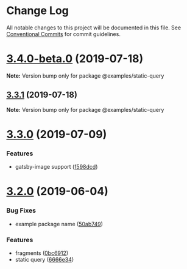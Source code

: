 # Change Log

All notable changes to this project will be documented in this file.
See [Conventional Commits](https://conventionalcommits.org) for commit guidelines.

# [3.4.0-beta.0](https://github.com/gatsbyjs/gatsby-starter-default/compare/v3.3.1...v3.4.0-beta.0) (2019-07-18)

**Note:** Version bump only for package @examples/static-query

## [3.3.1](https://github.com/gatsbyjs/gatsby-starter-default/compare/v3.3.0...v3.3.1) (2019-07-18)

**Note:** Version bump only for package @examples/static-query

# [3.3.0](https://github.com/gatsbyjs/gatsby-starter-default/compare/v3.2.0...v3.3.0) (2019-07-09)

### Features

- gatsby-image support ([f598dcd](https://github.com/gatsbyjs/gatsby-starter-default/commit/f598dcd))

# [3.2.0](https://github.com/gatsbyjs/gatsby-starter-default/compare/v3.0.0-alpha.0...v3.2.0) (2019-06-04)

### Bug Fixes

- example package name ([50ab749](https://github.com/gatsbyjs/gatsby-starter-default/commit/50ab749))

### Features

- fragments ([0bc6912](https://github.com/gatsbyjs/gatsby-starter-default/commit/0bc6912))
- static query ([6666e34](https://github.com/gatsbyjs/gatsby-starter-default/commit/6666e34))
